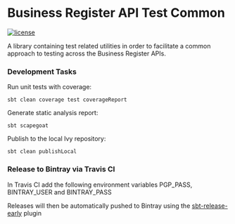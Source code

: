# Business Register API Test Common
[![license](https://img.shields.io/github/license/mashape/apistatus.svg)](./LICENSE)

A library containing test related utilities in order to facilitate a common approach to testing across the
Business Register APIs.


### Development Tasks

Run unit tests with coverage:

    sbt clean coverage test coverageReport

Generate static analysis report:

    sbt scapegoat

Publish to the local Ivy repository:

    sbt clean publishLocal

### Release to Bintray via Travis CI

In Travis CI add the following environment variables PGP_PASS, BINTRAY_USER and BINTRAY_PASS

Releases will then be automatically pushed to Bintray using the [sbt-release-early](https://github.com/scalacenter/sbt-release-early) plugin